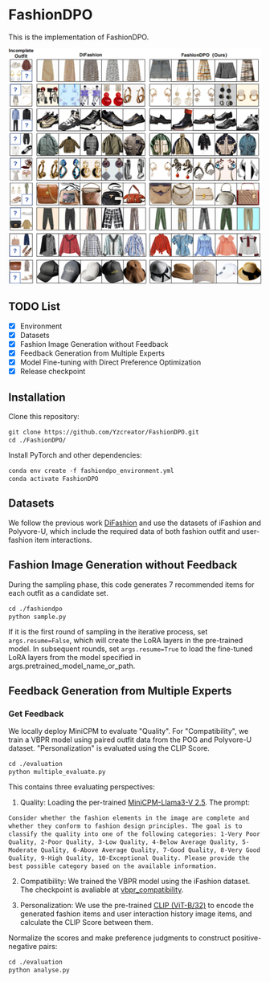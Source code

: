 # FashionDPO

This is the implementation of FashionDPO.

![Results for this project](figure/model_result.png)

## TODO List
- [x] Environment
- [x] Datasets
- [x] Fashion Image Generation without Feedback
- [x] Feedback Generation from Multiple Experts
- [x] Model Fine-tuning with Direct Preference Optimization
- [x] Release checkpoint

## Installation
Clone this repository:
```
git clone https://github.com/Yzcreator/FashionDPO.git
cd ./FashionDPO/
```
Install PyTorch and other dependencies:
```
conda env create -f fashiondpo_environment.yml
conda activate FashionDPO
```

## Datasets

We follow the previous work [DiFashion](https://github.com/YiyanXu/DiFashion?tab=readme-ov-file) and use the datasets of iFashion and Polyvore-U, which include the required data of both fashion outfit and user-fashion item interactions. 

## Fashion Image Generation without Feedback

During the sampling phase, this code generates 7 recommended items for each outfit as a candidate set. 
```
cd ./fashiondpo
python sample.py
```
If it is the first round of sampling in the iterative process, set `args.resume=False`, which will create the LoRA layers in the pre-trained model. In subsequent rounds, set `args.resume=True` to load the fine-tuned LoRA layers from the model specified in args.pretrained_model_name_or_path.

## Feedback Generation from Multiple Experts

### Get Feedback
We locally deploy MiniCPM to evaluate "Quality". For "Compatibility", we train a VBPR model using paired outfit data from the POG and Polyvore-U dataset. "Personalization" is evaluated using the CLIP Score.
```
cd ./evaluation
python multiple_evaluate.py
```
This contains three evaluating perspectives:

1) Quality: Loading the per-trained [MiniCPM-Llama3-V 2.5](https://huggingface.co/openbmb/MiniCPM-Llama3-V-2_5).
The prompt:
```
Consider whether the fashion elements in the image are complete and whether they conform to fashion design principles. The goal is to classify the quality into one of the following categories: 1-Very Poor Quality, 2-Poor Quality, 3-Low Quality, 4-Below Average Quality, 5-Moderate Quality, 6-Above Average Quality, 7-Good Quality, 8-Very Good Quality, 9-High Quality, 10-Exceptional Quality. Please provide the best possible category based on the available information. 
```
2) Compatibility: We trained the VBPR model using the iFashion dataset. The checkpoint is avaliable at [vbpr_compatibility](https://huggingface.co/AZhe1220/fashiondpo/tree/main).

3) Personalization: We use the pre-trained [CLIP (ViT-B/32)](https://huggingface.co/sentence-transformers/clip-ViT-B-32) to encode the generated fashion items and user interaction history image items, and calculate the CLIP Score between them.

Normalize the scores and make preference judgments to construct positive-negative pairs:
```
cd ./evaluation
python analyse.py
```






